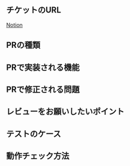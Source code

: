 ## チケットのURL
[Notion]()

## PRの種類

## PRで実装される機能

## PRで修正される問題

## レビューをお願いしたいポイント

## テストのケース

## 動作チェック方法
